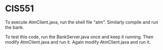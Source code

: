 # CIS551
To execute AtmClient.java, run the shell file "atm".
Similarly compile and run the bank.

To test this code, run the BankServer.java once and keep it running.
Then modify AtmClient.java and run it. Again modify AtmClient.java and run it.
